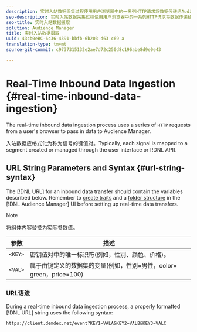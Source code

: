 ```yaml
---
description: 实时入站数据采集过程使用用户浏览器中的一系列HTTP请求将数据传递给Audience Manager。
seo-description: 实时入站数据采集过程使用用户浏览器中的一系列HTTP请求将数据传递给Audience Manager。
seo-title: 实时入站数据摄取
solution: Audience Manager
title: 实时入站数据摄取
uuid: 43cb0eBC-6c36-4391-bbfb-6b203 d63 c69 a
translation-type: tm+mt
source-git-commit: c9737315132e2ae7d72c250d8c196abe8d9e0e43

---
```



# Real-Time Inbound Data Ingestion {#real-time-inbound-data-ingestion}

The real-time inbound data ingestion process uses a series of `HTTP` requests from a user's browser to pass in data to Audience Manager.

<!-- c_rt_inbound_real_time.xml -->

入站数据应格式化为称为信号的键值对。Typically, each signal is mapped to a segment created or managed through the user interface or [!DNL API].

## URL String Parameters and Syntax {#url-string-syntax}

The [!DNL URL] for an inbound data transfer should contain the variables described below. Remember to [create traits](../../../features/traits/create-onboarded-rule-based-traits.md) and a [folder structure](../../../features/traits/trait-storage.md#create-trait-storage-folder) in the [!DNL Audience Manager] UI before setting up real-time data transfers.

>[!NOTE]
>
>将斜体内容替换为实际参数值。

| 参数 | 描述 |
|---|---|
| `<KEY>` | 密钥值对中的唯一标识符(例如，性别、颜色、价格)。 |
| `<VAL>` | 属于由键定义的数据集的变量(例如，性别=男性，color= green，price=100) |

### URL语法

During a real-time inbound data ingestion process, a properly formatted [!DNL URL] string uses the following syntax:

```
https://client.demdex.net/event?KEY1=VALA&KEY2=VALB&KEY3=VALC
```

